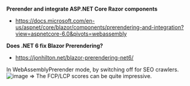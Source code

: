 **Prerender and integrate ASP.NET Core Razor components**
* https://docs.microsoft.com/en-us/aspnet/core/blazor/components/prerendering-and-integration?view=aspnetcore-6.0&pivots=webassembly

**Does .NET 6 fix Blazor Prerendering?**
* https://jonhilton.net/blazor-prerendering-net6/

In WebAssemblyPrerender mode, by switching off _<script src="_framework/blazor.webassembly.js"></script>_ for SEO crawlers.
![image](https://user-images.githubusercontent.com/43414651/146706101-2f3d6b93-4645-4224-ad46-2b7b347d2fbb.png)
=> The FCP/LCP scores can be quite impressive.
